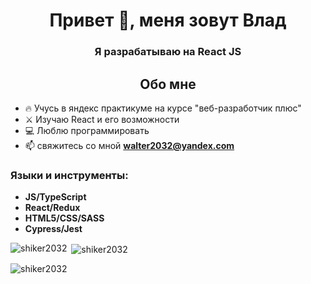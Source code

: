 <h1 align="center">Привет 👋, меня зовут Влад</h1>
<h3 align="center">Я разрабатываю на React JS</h3>

<h2 align="center">Обо мне</h2>

- 🔥 Учусь в яндекс практикуме на курсе "веб-разработчик плюс"
-  ⚔ Изучаю React и его возможности
- 💻 Люблю программировать
- 📫 свяжитесь со мной **walter2032@yandex.com**

<p align="left">
</p>

<h3 align="left">Языки и инструменты:</h3>

-  **JS/TypeScript**
-  **React/Redux**
-  **HTML5/CSS/SASS**
-  **Cypress/Jest**

<p><img align="left" src="https://github-readme-stats.vercel.app/api/top-langs?username=shiker2032&show_icons=true&locale=en&layout=compact" alt="shiker2032" /></p>

<p>&nbsp;<img align="center" src="https://github-readme-stats.vercel.app/api?username=shiker2032&show_icons=true&locale=en" alt="shiker2032" /></p>

<p><img align="center" src="https://github-readme-streak-stats.herokuapp.com/?user=shiker2032&" alt="shiker2032" /></p>
